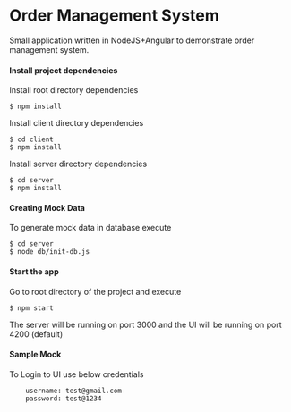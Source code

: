 # Order Management System
Small application written in NodeJS+Angular to demonstrate order management system.

#### Install project dependencies

Install root directory dependencies
```
$ npm install
```

Install client directory dependencies
```
$ cd client
$ npm install
```

Install server directory dependencies
```
$ cd server
$ npm install
```

#### Creating Mock Data

To generate mock data in database execute
```
$ cd server
$ node db/init-db.js
```

#### Start the app
Go to root directory of the project and execute

```
$ npm start
```

The server will be running on port 3000 and the UI will be running on port 4200 (default)

#### Sample Mock
To Login to UI use below credentials
```
    username: test@gmail.com
    password: test@1234
```
